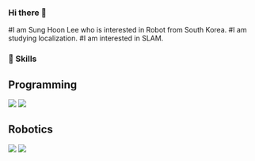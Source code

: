 ### Hi there 👋

#I am Sung Hoon Lee who is interested in Robot from South Korea.
#I am studying localization.
#I am interested in SLAM.

### 👊 Skills

## Programming
<img src="https://img.shields.io/badge/C++-00599C?style=flat-square&logo=C%2B%2B&logoColor=white"/></a>
<img src="https://img.shields.io/badge/Python-3766AB?style=flat-square&logo=Python&logoColor=white"/></a>

## Robotics
<img src="https://img.shields.io/badge/ros-%230A0FF9.svg?style=for-the-badge&logo=ros&logoColor=white"/></a>
<img src="https://img.shields.io/badge/-Arduino-00979D?style=for-the-badge&logo=Arduino&logoColor=white"/></a>

